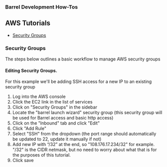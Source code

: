 ### Barrel Development How-Tos

AWS Tutorials
------------------
- [Security Groups](#securitygroups)

### Security Groups
The steps below outlines a basic workflow to manage AWS security groups

#### Editing Security Groups. 

For this example we'll be adding SSH access for a new IP to an existing security group

1. Log into the AWS console
2. Click the EC2 link in the list of services
3. Click on "Security Groups" in the sidebar
4. Locate the "barrel launch wizard" security group (this security group will be used for Barrel access and basic http access)
5. Click on the "Inbound" tab and click "Edit"
6. Click "Add Rule"
7. Select "SSH" from the dropdown (the port range should automatically be updated to 22, update it manually if not)
8. Add new IP with “/32” at the end, so "108.176.17.234/32" for example. "/32" is the CIDR netmask, but no need to worry about what that is for the purposes of this tutorial.
9. Click save

